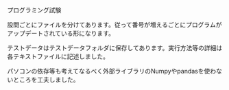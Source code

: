 プログラミング試験

設問ごとにファイルを分けてあります。従って番号が増えるごとにプログラムがアップデートされている形になります。

テストデータはテストデータフォルダに保存してあります。実行方法等の詳細は各テキストファイルに記述しました。

パソコンの依存等も考えてなるべく外部ライブラリのNumpyやpandasを使わないところを工夫しました。

